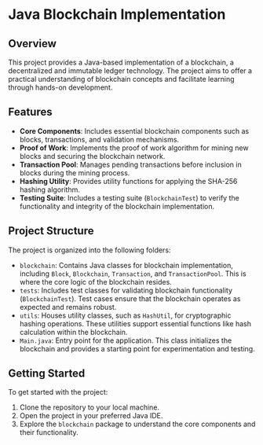 # Java Blockchain Implementation

## Overview

This project provides a Java-based implementation of a blockchain, a decentralized and immutable ledger technology. The project aims to offer a practical understanding of blockchain concepts and facilitate learning through hands-on development.

## Features

- **Core Components**: Includes essential blockchain components such as blocks, transactions, and validation mechanisms.
- **Proof of Work**: Implements the proof of work algorithm for mining new blocks and securing the blockchain network.
- **Transaction Pool**: Manages pending transactions before inclusion in blocks during the mining process.
- **Hashing Utility**: Provides utility functions for applying the SHA-256 hashing algorithm.
- **Testing Suite**: Includes a testing suite (`BlockchainTest`) to verify the functionality and integrity of the blockchain implementation.

## Project Structure

The project is organized into the following folders:

- `blockchain`: Contains Java classes for blockchain implementation, including `Block`, `Blockchain`, `Transaction`, and `TransactionPool`. This is where the core logic of the blockchain resides.
- `tests`: Includes test classes for validating blockchain functionality (`BlockchainTest`). Test cases ensure that the blockchain operates as expected and remains robust.
- `utils`: Houses utility classes, such as `HashUtil`, for cryptographic hashing operations. These utilities support essential functions like hash calculation within the blockchain.
- `Main.java`: Entry point for the application. This class initializes the blockchain and provides a starting point for experimentation and testing.

## Getting Started

To get started with the project:

1. Clone the repository to your local machine.
2. Open the project in your preferred Java IDE.
3. Explore the `blockchain` package to understand the core components and their functionality.
